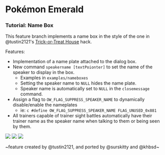 # Pokémon Emerald
### Tutorial: Name Box

This feature branch implements a name box in the style of the one in @tustin2121's [Trick-or-Treat House](https://www.pokecommunity.com/showthread.php?p=10566982) hack.

Features: 
- Implementation of a name plate attached to the dialog box.
- New command `speakername [textPoionter]` to set the name of the speaker to display in the box.
	- Examples in `examples/nameboxes`
	- Setting the speaker name to `NULL` hides the name plate.
	- Speaker name is automatically set to `NULL` in the `closemessage` command.
- Assign a flag to `OW_FLAG_SUPPRESS_SPEAKER_NAME` to dynamically disable/enable the nameplates
	- ie: ```c
			#define OW_FLAG_SUPPRESS_SPEAKER_NAME FLAG_UNUSED_0x881
		  ```
- All trainers capable of trainer sight battles automatically have their trainer name as the speaker name when talking to them or being seen by them.


![](nameboxes/nameboxes-1.png)
![](nameboxes/nameboxes-2.png)
![](nameboxes/nameboxes-3.png)

~feature created by @tustin2121, and ported by @surskitty and @khbsd~